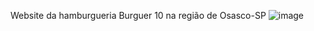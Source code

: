 Website da hamburgueria Burguer 10 na região de Osasco-SP
![image](https://github.com/rebecamarianosanto/hamburgueria-burguer10/assets/138153759/4f82cfc0-b12a-4d65-ae69-b869703f5380)
